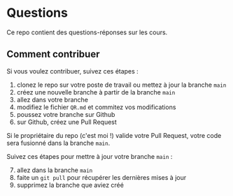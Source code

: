 # Questions

Ce repo contient des questions-réponses sur les cours.

## Comment contribuer

Si vous voulez contribuer, suivez ces étapes :

1. clonez le repo sur votre poste de travail ou mettez à jour la branche `main`
2. créez une nouvelle branche à partir de la branche `main`
3. allez dans votre branche
4. modifiez le fichier `QR.md` et commitez vos modifications
5. poussez votre branche sur Github
6. sur Github, créez une Pull Request

Si le propriétaire du repo (c'est moi !) valide votre Pull Request, votre code sera fusionné dans la branche `main`.

Suivez ces étapes pour mettre à jour votre branche `main` :

7. allez dans la branche `main`
8. faite un `git pull` pour récupérer les dernières mises à jour
9. supprimez la branche que aviez créé

